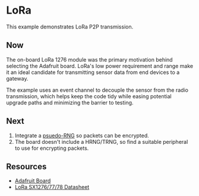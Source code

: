 # LoRa
This example demonstrates LoRa P2P transmission.

## Now
The on-board LoRa 1276 module was the primary motivation behind selecting the Adafruit board. LoRa's low power
requirement and range make it an ideal candidate for transmitting sensor data from end devices to a gateway.

The example uses an event channel to decouple the sensor from the radio transmission, which helps keep the code tidy
while easing potential upgrade paths and minimizing the barrier to testing.

## Next
1. Integrate a [psuedo-RNG](https://github.com/raspberrypi/pico-sdk/blob/master/src/rp2_common/pico_rand/include/pico/rand.h) so packets can be encrypted.
2. The board doesn't include a HRNG/TRNG, so find a suitable peripheral to use for encrypting packets.

## Resources
* [Adafruit Board](https://www.adafruit.com/product/5714)
* [LoRa SX1276/77/78 Datasheet](https://cdn-shop.adafruit.com/product-files/5714/SX1276-7-8.pdf)